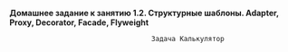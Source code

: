 ****Домашнее задание к занятию 1.2. Структурные шаблоны. Adapter, Proxy, Decorator, Facade, Flyweight****

                                       Задача Калькулятор
